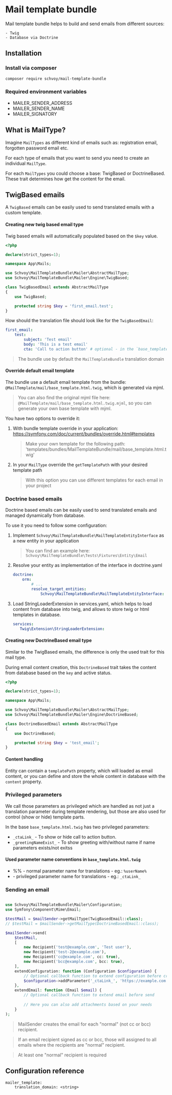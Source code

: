 # Mail template bundle

Mail template bundle helps to build and send emails from different sources: 
    
    - Twig 
    - Database via Doctrine

## Installation

### Install via composer 

```bash
composer require schvoy/mail-template-bundle
```

### Required environment variables

* MAILER_SENDER_ADDRESS
* MAILER_SENDER_NAME
* MAILER_SIGNATORY

## What is MailType?

Imagine `MailTypes` as different kind of emails such as: registration email, forgotten password email etc.

For each type of emails that you want to send you need to create an individual `MailType`.

For each `MailTypes` you could choose a base: TwigBased or DoctrineBased. These trait determines how get the content for the email.

## TwigBased emails
                                    
A `TwigBased` emails can be easily used to send translated emails with a custom template. 

#### Creating new twig based email type

Twig based emails will automatically populated based on the `$key` value.

```php
<?php

declare(strict_types=1);

namespace App\Mails;

use Schvoy\MailTemplateBundle\Mailer\AbstractMailType;
use Schvoy\MailTemplateBundle\Mailer\Engine\TwigBased;

class TwigBasedEmail extends AbstractMailType
{
    use TwigBased;

    protected string $key = 'first_email.test';
}
```

How should the translation file should look líke for the `TwigBasedEmail`:

```yaml
first_email: 
    test:
        subject: 'Test email'
        body: 'This is a test email'
        cta: 'Call to action button' # optional - in the `base_template.html.twig` is controlled by a privileged parameter `_ctaLink_`
```

> The bundle use by default the `MailTemplateBundle` translation domain

#### Override default email template

The bundle use a default email template from the bundle: `@MailTemplate/mail/base_template.html.twig`,
which is generated via mjml.

> You can also find the original mjml file here: `@MailTemplate/mail/base_template.html.twig.mjml`, so you can generate your own base template with mjml.

You have two options to override it:

1. With bundle template override in your application: https://symfony.com/doc/current/bundles/override.html#templates

   > Make your own template for the following path: 'templates/bundles/MailTemplateBundle/mail/base_template.html.twig'

2. In your `MailType` override the `getTemplatePath` with your desired template path
    
   > With this option you can use different templates for each email in your project  

### Doctrine based emails 

Doctrine based emails can be easily used to send translated emails and managed dynamically from database.

To use it you need to follow some configuration: 

1. Implement `Schvoy\MailTemplateBundle\MailTemplateEntityInterface` as a new entity in your application

    > You can find an example here: `Schvoy\MailTemplateBundle\Tests\Fixtures\Entity\Email`

2. Resolve your entity as implementation of the interface in doctrine.yaml 

    ```yaml
    doctrine:
        orm:
            # ...
            resolve_target_entities:
                Schvoy\MailTemplateBundle\MailTemplateEntityInterface: <fqdn-to-your-entity>
    ```

3. Load StringLoaderExtension in services.yaml, which helps to load content from database into twig, and allows to store twig or html templates in database. 

    ```yaml
    services:
       Twig\Extension\StringLoaderExtension:
    ```

#### Creating new DoctrineBased email type

Similar to the TwigBased emails, the difference is only the used trait for this mail type. 

During email content creation, this `DoctrineBased` trait takes the content from database based on the `key` and active status. 

```php
<?php

declare(strict_types=1);

namespace App\Mails;

use Schvoy\MailTemplateBundle\Mailer\AbstractMailType;
use Schvoy\MailTemplateBundle\Mailer\Engine\DoctrineBased;

class DoctrineBasedEmail extends AbstractMailType
{
    use DoctrineBased;

    protected string $key = 'test_email';
}
```

#### Content handling

Entity can contain a `templatePath` property, which will loaded as email content, 
or you can define and store the whole content in database with the `content` property.

### Privileged parameters 

We call those parameters as privileged which are handled as not just a translation parameter during template rendering,
but those are also used for control (show or hide) template parts. 

In the base `base_template.html.twig` has two privileged parameters:

- `_ctaLink_` - To show or hide call to action button.
- `_greetingNameExist_` - To show greeting with/without name if name parameters exists/not exitss

#### Used parameter name conventions in `base_template.html.twig`

- %<parameter-name>% - normal parameter name for translations - eg.: `%userName%`
- _<parameter-name>_ - privileged parameter name for translations - eg.: `_ctaLink_`

### Sending an email

```php

use Schvoy\MailTemplateBundle\Mailer\Configuration;
use Symfony\Component\Mime\Email;

$testMail = $mailSender->getMailType(TwigBasedEmail::class);
// $testMail = $mailSender->getMailType(DoctrineBasedEmail::class);

$mailSender->send(
    $testMail,
    [
        new Recipient('test@example.com', 'Test user'),
        new Recipient('test-2@example.com'),
        new Recipient('cc@example.com', cc: true), 
        new Recipient('bcc@example.com', bcc: true),
    ],
    extendConfiguration: function (Configuration $configuration) {
        // Optional callback function to extend configuration before create email
        $configuration->addParameter('_ctaLink_', 'https://example.com');
    },
    extendEmail: function (Email $email) {
        // Optional callback function to extend email before send
        
        // Here you can also add attachments based on your needs    
    }
);
```

> MailSender creates the email for each "normal" (not cc or bcc) recipient. 

> If an email recipient signed as cc or bcc, those will assigned to all emails where the recipients are "normal" recipient. 

> At least one "normal" recipient is required 

## Configuration reference

```
mailer_template:
    translation_domain: <string>
```